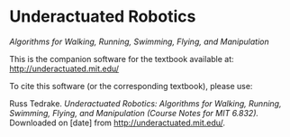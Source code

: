 <!-- Remember, this produces the front page on github, dockerhub, and pypi. -->

# Underactuated Robotics

*Algorithms for Walking, Running, Swimming, Flying, and Manipulation*

This is the companion software for the textbook available at:
http://underactuated.mit.edu/

To cite this software (or the corresponding textbook), please use:

Russ Tedrake. _Underactuated Robotics: Algorithms for Walking, Running,
Swimming, Flying, and Manipulation (Course Notes for MIT 6.832)._
Downloaded on [date] from <http://underactuated.mit.edu/>.
